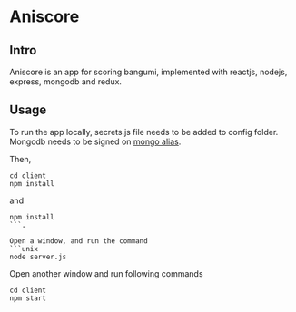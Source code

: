 # Aniscore
## Intro
Aniscore is an app for scoring bangumi, implemented with reactjs, nodejs, express, mongodb and redux.

## Usage
To run the app locally, secrets.js file needs to be added to config folder. Mongodb needs to be signed on [mongo alias](https://cloud.mongodb.com/v2/5cd3536d79358e6972f80720#clusters).

Then, 
```unix
cd client 
npm install
```
and 

```unix
npm install
```.

Open a window, and run the command
```unix
node server.js
```

Open another window and run following commands
```unix
cd client
npm start
```



